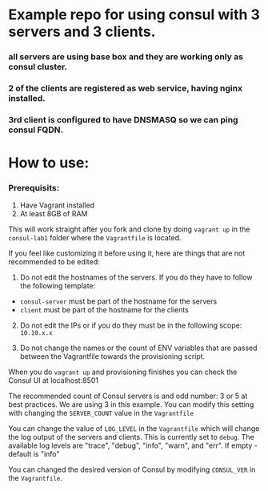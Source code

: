 # Example repo for using consul with 3 servers and 3 clients.
### all servers are using base box and they are working only as consul cluster.
### 2 of the clients are registered as web service, having nginx installed.
### 3rd client is configured to have DNSMASQ so we can ping consul FQDN.

# How to use:

### Prerequisits:
1. Have Vagrant installed
2. At least 8GB of RAM 

This will work straight after you fork and clone by doing `vagrant up` in the `consul-lab1` folder where the `Vagrantfile` is located.

If you feel like customizing it before using it, here are things that are not recommended to be edited:

1. Do not edit the hostnames of the servers. If you do they have to follow the following template:
- `consul-server` must be part of the hostname for the servers
- `client` must be part of the hostname for the clients

2. Do not edit the IPs or if you do they must be in the following scope: `10.10.x.x`

3. Do not change the names or the count of ENV variables that are passed between the Vagrantfile towards the provisioning script.


When you do `vagrant up` and provisioning finishes you can check the Consul UI at localhost:8501

The recommended count of Consul servers is and odd number: 3 or 5 at best practices.
We are using 3 in this example.
You can modify this setting with changing the `SERVER_COUNT` value in the `Vagrantfile`

You can change the value of `LOG_LEVEL` in the `Vagrantfile` which will change the log output of the servers and clients.
This is currently set to `debug`.
The available log levels are "trace", "debug", "info", "warn", and "err". If empty - default is "info"

You can changed the desired version of Consul by modifying `CONSUL_VER` in the `Vagrantfile`.
